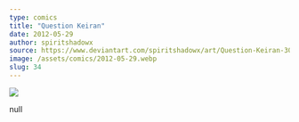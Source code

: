 ```yaml
---
type: comics
title: "Question Keiran"
date: 2012-05-29
author: spiritshadowx
source: https://www.deviantart.com/spiritshadowx/art/Question-Keiran-305036937
image: /assets/comics/2012-05-29.webp
slug: 34
---
```


![](/assets/comics/2012-05-29.webp)

null
